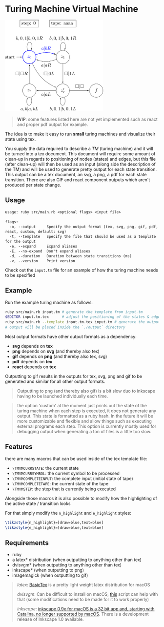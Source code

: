 # Turing Machine Virtual Machine

<img src="./output/input.tm.gif" alt="tm visualization gif" height="300" />

> **WIP**: some features listed here are not yet implemented such as react and proper pdf output for example.

The idea is to make it easy to run **small** turing machines and visualize their state using tex.

You supply the data required to describe a *TM* (turing machine) and it will be turned into a tex document. This document will require some amount of clean-up in regards to positioning of nodes (states) and edges, but this file (after clean-up) will then be used as an input (along side the description of the TM) and will be used to generate pretty output for each state transition. This output can be a tex document, an svg, a png, a pdf for each state transition. There are also GIF
and react component outputs which aren't produced per state change.

## Usage

```
usage: ruby src/main.rb <optional flags> <input file>

flags:
  -o, --output     Specify the output format (tex, svg, png, gif, pdf, react, custom, default: svg)
  -t, --template   Specify the file that should be used as a template for the output
  -e, --expand     Expand aliases
  -E, --no-expand  Don't expand aliases
  -d, --duration   Duration between state transitions (ms)
  -v, --version    Print version
```

Check out the `input.tm` file for an example of how the turing machine needs to be specified

## Example

Run the example turing machine as follows:

```bash
ruby src/main.rb input.tm # generate the template from input.tm
$EDITOR input.tm.tex      # adjust the positioning of the states & edges
ruby src/main.rb --template input.tm.tex input.tm # generate the output from the template and input.tm
# output will be placed inside the `./output` directory
```

Most output formats have other output formats as a dependency:

- **svg** depends on **tex**
- **png** depends on **svg** (and thereby also tex)
- **gif** depends on **png** (and thereby also tex, svg)
- **pdf** depends on **tex**
- **react** depends on **tex**

Outputting to gif results in the outputs for tex, svg, png and gif to be generated and similar for all other output formats.

> Outputting to png (and thereby also gif) is a bit slow duo to inkscape having to be launched individually each time.

> the option 'custom' at the moment just prints out the state of the turing machine when each step is executed, it does not generate any output. This state is formatted as a ruby hash. In the future it will be more customizable and flexible and allow things such as executing external programs each step. This option is currently mostly used for debugging output when generating a ton of files is a little too slow.

## Features

there are many macros that can be used inside of the tex template file:

- `\TMVMCURRSTATE`: the current state
- `\TMVMCURRSYMBOL`: the current symbol to be processed
- `\TMVMCOMPLETEINPUT`: the complete input (initial state of tape)
- `\TMVMCOMPLETETAPE`: the current state of the tape
- `\TMVMSTEP`: the step that is currently being executed

Alongside those macros it is also possible to modify how the highlighting of the active state / transition looks

For that simply modify the `n_highlight` and `e_highlight` styles:

```latex
\tikzstyle{n_highlight}=[draw=blue,text=blue]
\tikzstyle{e_highlight}=[draw=blue,text=blue]
```

## Requirements

- ruby
- a latex* distribution (when outputting to anything other than tex)
- dvisvgm* (when outputting to anything other than tex)
- inkscape* (when outputting to png)
- imagemagick (when outputting to gif)

> *latex*: [BasicTex](https://tug.org/mactex/morepackages.html) is a pretty light weight latex distribution for macOS
>
> *dvisvgm*: Can be difficult to install on macOS, [this](https://gist.github.com/tobywf/aeeeee63053aaaa841b4032963406684) script can help with that (some modifications need to be made for it to work properly)
>
> *inkscape*: [inkscape 0.9x for macOS is a 32 bit app and, starting with Catalina, no longer supported by macOS](https://inkscape.org/news/2019/11/10/macos-1015-catalina-support/). There is a development release of Inkscape 1.0 available.
